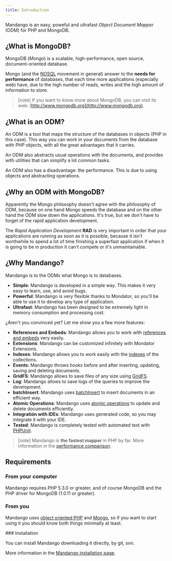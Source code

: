 ```yaml
---
title: Introduction
---
```

Mandango is an easy, poweful and ultrafast *Object Document Mapper* (ODM) for
PHP and MongoDB.

¿What is MongoDB?
-----------------

MongoDB (*Mongo*) is a scalable, high-performance, open source,
document-oriented database.

Mongo (and the [NOSQL](http://en.wikipedia.org/wiki/NoSQL) movement in general)
answer to the **needs for performance** of databases, that each time more applications
(especially web) have, due to the high number of reads, writes and the high
amount of information to store.

> [note]
> If you want to know more about MongoDB, you can visit its web:
> [http://www.mongodb.org](http://www.mongodb.org).

¿What is an ODM?
----------------

An ODM is a tool that maps the structure of the databases in objects
(PHP in this case). This way you can work in your documents from the database
with PHP objects, with all the great advantages that it carries.

An ODM also abstracts usual operations with the documents, and provides with
utilities that can simplify a lot common tasks.

An ODM also has a disadvantage: the performance. This is due to using
objects and abstracting operations.

¿Why an ODM with MongoDB?
--------------------------

Apparently the Mongo philosophy doesn't agree with the philosophy of ODM,
because on one hand Mongo speeds the database and on the other hand the ODM
slow down the applications. It's true, but we don't have to forget of the
rapid application development.

The *Rapid Application Development* **RAD** is very important in order that
your applications are running as soon as it is possible, because it isn't
worthwhile to spend a lot of time finishing a superfast application if when it
is going to be in production it can't compete or it's unmaintainable.

¿Why Mandango?
--------------

Mandango is to the ODMs what Mongo is to databases.

* **Simple**: Mandango is developed in a simple way. This makes it very easy to learn, use, and avoid bugs.
* **Powerful**: Mandango is very flexible thanks to Mondator, so you'll be able to use it to develop any type of application.
* **Ultrafast**: Mandango has been designed to be extremely light in memory consumption and processing cost.

¿Aren't you convinced yet? Let me show you a few more features:

* **References and Embeds**: Mandango allows you to work with [references and embeds](http://www.mongodb.org/display/DOCS/Schema+Design#SchemaDesign-Embedvs.Reference) very easily.
* **Extensions**: Mandango can be customized infinitely with Mondator Extensions.
* **Indexes**: Mandango allows you to work easily with the [indexes](http://www.mongodb.org/display/DOCS/Indexes) of the collections.
* **Events**: Mandango throws _hooks_ before and after inserting, updating, saving and deleting documents.
* **GridFS**: Mandango allows to save files of any size using [GridFS](http://www.mongodb.org/display/DOCS/GridFS).
* **Log**: Mandango allows to save logs of the queries to improve the development.
* **batchInsert**: Mandango uses [batchInsert](http://www.php.net/manual/en/mongocollection.batchinsert.php) to insert documents in an efficient way.
* **Atomic Operations**: Mandango uses [atomic operations](http://www.mongodb.org/display/DOCS/Atomic+Operations) to update and delete documents efficiently.
* **Integratión with IDEs**: Mandango uses generated code, so you may integrate it with your IDE.
* **Tested**: Mandango is completely tested with automated test with [PHPUnit](http://www.phpunit.de).

> [note]
> Mandango is **the fastest mapper** in PHP by far.
> More information in the [performance comparison](http://mandango.org/performance).

Requirements
------------

### From your computer

Mandango requires PHP 5.3.0 or greater, and of course MongoDB and the PHP
driver for MongoDB (1.0.11 or greater).

### From you

Mandango uses [object oriented PHP](http://www.php.net/manual/en/language.oop5.php) and [Mongo](http://www.mongodb.org/display/DOCS/Tutorial), so if you want to start using it
you should know both things minimally at least.

### Installation

You can install Mandango downloading it directly, by git, svn.

More information in the [Mandango installation page](http://mandango.org/installation).